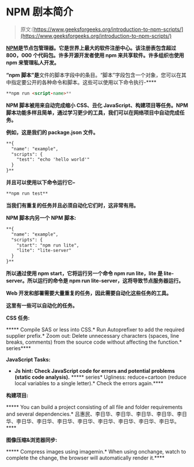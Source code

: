 # NPM 剧本简介

> 原文:[https://www.geeksforgeeks.org/introduction-to-npm-scripts/](https://www.geeksforgeeks.org/introduction-to-npm-scripts/)

[**NPM**](https://www.geeksforgeeks.org/node-js-npm-node-package-manager/)**是节点包管理器。它是世界上最大的软件注册中心。该注册表包含超过 800，000 个代码包。许多开源开发者使用 npm 来共享软件。许多组织也使用 npm 来管理私人开发。**

**“npm 脚本”是**文件的脚本字段中的条目。“脚本”字段包含一个对象，您可以在其中指定要公开的各种命令和脚本。这些可以使用以下命令执行-****

```html
**npm run <script-name>**
```

****NPM 脚本被用来自动完成缩小 CSS、丑化 JavaScript、构建项目等任务。NPM 脚本功能多样且简单，通过学习更少的工具，我们可以在网络项目中自动完成任务。****

****例如，这是我们的 package.json 文件。****

```html
**{
  "name": "example",
  "scripts": {
    "test": "echo 'hello world'"
  }
}**
```

****并且可以使用以下命令运行它–****

```html
**npm run test**
```

****当我们有重复的任务并且必须自动化它们时，这非常有用。****

******NPM 脚本内另一个 NPM 脚本:******

```html
**{
  "name": "example",
  "scripts": {
    "start": "npm run lite",
    "lite": "lite-server" 
  }
}**
```

****所以通过使用 npm start，它将运行另一个命令 npm run lite，lite 是 lite-server。所以运行的命令是 npm run lite-server，这将导致节点服务器运行。****

****Web 开发和部署需要大量重复的任务，因此需要自动化这些任务的工具。****

****这里有一些可以自动化的任务。****

******CSS 任务:******

*****   Compile SAS or less into CSS.*   Run Autoprefixer to add the required supplier prefix.*   Zoom out: Delete unnecessary characters (spaces, line breaks, comments) from the source code without affecting the function.*   series****

******JavaScript Tasks:******

*   ****Js hint: Check JavaScript code for errors and potential problems (static code analysis).****
*****   series*   Ugliness: reduce+cartoon (reduce local variables to a single letter).*   Check the errors again.****

******构建项目:******

*****   You can build a project consisting of all file and folder requirements and several dependencies.*   吕惠民、李日华、李日华、李日华、李日华、李日华、李日华、李日华、李日华、李日华、李日华、李日华、李日华、李日华。****

******图像压缩&浏览器同步:******

*****   Compress images using imagemin.*   When using onchange, watch to complete the change, the browser will automatically render it.****
